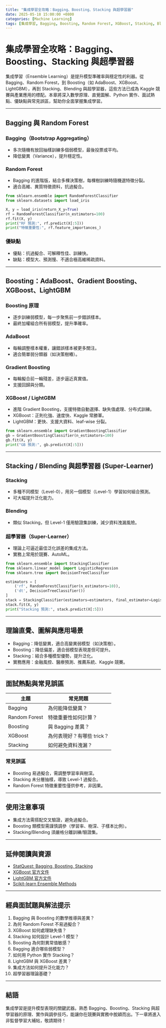 ```yaml
---
title: "集成學習全攻略：Bagging、Boosting、Stacking 與超學習器"
date: 2025-05-18 15:00:00 +0800
categories: [Machine Learning]
tags: [集成學習, Bagging, Boosting, Random Forest, XGBoost, Stacking, Blending, 超學習器]
---
```


# 集成學習全攻略：Bagging、Boosting、Stacking 與超學習器

集成學習（Ensemble Learning）是提升模型準確率與穩定性的利器。從 Bagging、Random Forest，到 Boosting（如 AdaBoost、XGBoost、LightGBM），再到 Stacking、Blending 與超學習器，這些方法已成為 Kaggle 競賽與產業應用的標配。本章將深入數學原理、直覺圖解、Python 實作、面試熱點、優缺點與常見誤區，幫助你全面掌握集成學習。

---

## Bagging 與 Random Forest

### Bagging（Bootstrap Aggregating）

- 多次隨機有放回抽樣訓練多個弱模型，最後投票或平均。
- 降低變異（Variance），提升穩定性。

### Random Forest

- Bagging 的進階版，結合多棵決策樹，每棵樹訓練時隨機選特徵分裂。
- 適合高維、異質特徵資料，抗過擬合。

```python
from sklearn.ensemble import RandomForestClassifier
from sklearn.datasets import load_iris

X, y = load_iris(return_X_y=True)
rf = RandomForestClassifier(n_estimators=100)
rf.fit(X, y)
print("RF 預測:", rf.predict(X[:5]))
print("特徵重要性:", rf.feature_importances_)
```

### 優缺點

- 優點：抗過擬合、可解釋性佳、訓練快。
- 缺點：模型大、預測慢、不適合極高維稀疏資料。

---

## Boosting：AdaBoost、Gradient Boosting、XGBoost、LightGBM

### Boosting 原理

- 逐步訓練弱模型，每一步聚焦前一步錯誤樣本。
- 最終加權組合所有弱模型，提升準確率。

### AdaBoost

- 每輪調整樣本權重，讓錯誤樣本被更多關注。
- 適合簡單弱分類器（如決策樹樁）。

### Gradient Boosting

- 每輪擬合前一輪殘差，逐步逼近真實值。
- 支援回歸與分類。

### XGBoost / LightGBM

- 進階 Gradient Boosting，支援特徵自動選擇、缺失值處理、分布式訓練。
- XGBoost：正則化強、速度快、Kaggle 常勝軍。
- LightGBM：更快、支援大資料、leaf-wise 分裂。

```python
from sklearn.ensemble import GradientBoostingClassifier
gb = GradientBoostingClassifier(n_estimators=100)
gb.fit(X, y)
print("GB 預測:", gb.predict(X[:5]))
```

---

## Stacking / Blending 與超學習器 (Super-Learner)

### Stacking

- 多種不同模型（Level-0），用另一個模型（Level-1）學習如何組合預測。
- 可大幅提升泛化能力。

### Blending

- 類似 Stacking，但 Level-1 僅用驗證集訓練，減少資料洩漏風險。

### 超學習器（Super-Learner）

- 理論上可逼近最佳泛化誤差的集成方法。
- 實務上常用於競賽、AutoML。

```python
from sklearn.ensemble import StackingClassifier
from sklearn.linear_model import LogisticRegression
from sklearn.tree import DecisionTreeClassifier

estimators = [
    ('rf', RandomForestClassifier(n_estimators=10)),
    ('dt', DecisionTreeClassifier())
]
stack = StackingClassifier(estimators=estimators, final_estimator=LogisticRegression())
stack.fit(X, y)
print("Stacking 預測:", stack.predict(X[:5]))
```

---

## 理論直覺、圖解與應用場景

- Bagging：降低變異，適合高變異弱模型（如決策樹）。
- Boosting：降低偏差，適合弱模型表現差但可提升。
- Stacking：結合多種模型優勢，提升泛化。
- 實務應用：金融風控、醫療預測、推薦系統、Kaggle 競賽。

---

## 面試熱點與常見誤區

| 主題          | 常見問題                   |
| ------------- | -------------------------- |
| Bagging       | 為何能降低變異？           |
| Random Forest | 特徵重要性如何計算？       |
| Boosting      | 與 Bagging 差異？          |
| XGBoost       | 為何表現好？有哪些 trick？ |
| Stacking      | 如何避免資料洩漏？         |

### 常見誤區

- Boosting 易過擬合，需調整學習率與樹深。
- Stacking 未分層抽樣，導致 Level-1 過擬合。
- Random Forest 特徵重要性僅供參考，非因果。

---

## 使用注意事項

* 集成方法需搭配交叉驗證，避免過擬合。
* Boosting 類模型需謹慎調參（學習率、樹深、子樣本比例）。
* Stacking/Blending 須嚴格分離訓練/驗證集。

---

## 延伸閱讀與資源

* [StatQuest: Bagging, Boosting, Stacking](https://www.youtube.com/c/joshstarmer)
* [XGBoost 官方文件](https://xgboost.readthedocs.io/)
* [LightGBM 官方文件](https://lightgbm.readthedocs.io/)
* [Scikit-learn Ensemble Methods](https://scikit-learn.org/stable/modules/ensemble.html)

---

## 經典面試題與解法提示

1. Bagging 與 Boosting 的數學推導與差異？
2. 為何 Random Forest 不易過擬合？
3. XGBoost 如何處理缺失值？
4. Stacking 如何設計 Level-1 模型？
5. Boosting 為何對異常值敏感？
6. Bagging 適合哪些弱模型？
7. 如何用 Python 實作 Stacking？
8. LightGBM 與 XGBoost 差異？
9. 集成方法如何提升泛化能力？
10. 超學習器理論基礎？

---

## 結語

集成學習是提升模型表現的關鍵武器。熟悉 Bagging、Boosting、Stacking 與超學習器的原理、實作與調參技巧，能讓你在競賽與實務中脫穎而出。下一章將進入非監督學習大補帖，敬請期待！
